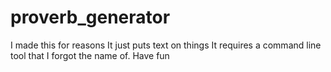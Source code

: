 # proverb_generator
I made this for reasons
It just puts text on things
It requires a command line tool that I forgot the name of.
Have fun
